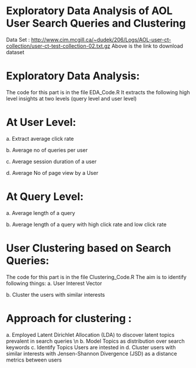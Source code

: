 # Exploratory Data Analysis of AOL User Search Queries and Clustering

Data Set : 
http://www.cim.mcgill.ca/~dudek/206/Logs/AOL-user-ct-collection/user-ct-test-collection-02.txt.gz
Above is the link to download dataset

# Exploratory Data Analysis:
The code for this part is in the file EDA_Code.R
It extracts the following high level insights at two levels (query level and user level)
# At User Level:
  a. Extract average click rate
  
  b. Average no of queries per user
  
  c. Average session duration of a user
  
  d. Average No of page view by a User

# At Query Level:
  a. Average length of a query
  
  b. Average length of a query with high click rate and low click rate

# User Clustering based on Search Queries:
The code for this part is in the file Clustering_Code.R
The aim is to identify following things:
  a. User Interest Vector
  
  b. Cluster the users with similar interests

# Approach for clustering :
a. Employed Latent Dirichlet Allocation (LDA) to discover latent topics prevalent in search queries \n
b. Model Topics as distribution over search keywords
c. Identify Topics Users are intested in
d. Cluster users with similar interests with Jensen-Shannon Divergence (JSD) as a distance metrics between users
